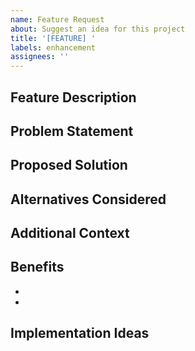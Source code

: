 ```yaml
---
name: Feature Request
about: Suggest an idea for this project
title: '[FEATURE] '
labels: enhancement
assignees: ''
---
```


## Feature Description

<!-- A clear and concise description of the feature you'd like -->

## Problem Statement

<!-- Is your feature request related to a problem? Please describe -->
<!-- e.g., "I'm always frustrated when..." -->

## Proposed Solution

<!-- Describe the solution you'd like -->

## Alternatives Considered

<!-- Describe any alternative solutions or features you've considered -->

## Additional Context

<!-- Add any other context, mockups, or screenshots about the feature request here -->

## Benefits

<!-- What benefits would this feature provide? -->

- 
- 

## Implementation Ideas

<!-- If you have ideas on how this could be implemented, share them here -->
